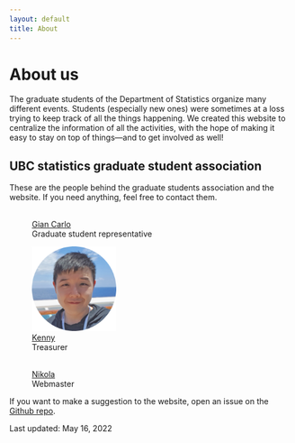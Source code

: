 ```yaml
---
layout: default
title: About
---
```


# About us

The graduate students of the Department of Statistics organize many different
events. Students (especially new ones) were sometimes at a loss trying to keep
track of all the things happening. We created this website to centralize
the information of all the activities, with the hope of making it easy
to stay on top of things&mdash;and to get involved as well!



## UBC statistics graduate student association

These are the people behind the graduate students association and the website.
If you need anything, feel free to contact them.




<div id="images">
<figure>
	<a href="https://www.stat.ubc.ca/users/gian-carlo-di-luvi"><img src="img/giancarlo.png" width="150" alt=""></a>
	<figcaption><a href="https://www.stat.ubc.ca/users/gian-carlo-di-luvi">Gian Carlo</a></figcaption>
	<figcaption>Graduate student representative</figcaption>
</figure>
</div>




<div id="images">
	<div style="width:50%">
		<figure>
			<a href="https://www.stat.ubc.ca/users/kenny-chiu"><img src="img/kenny.png" width="150" alt=""></a>
			<figcaption><a href="https://www.stat.ubc.ca/users/kenny-chiu">Kenny</a></figcaption>
			<figcaption>Treasurer</figcaption>
		</figure>
	</div>
	<div style="width:50%">
		<figure>
			<a href="https://www.stat.ubc.ca/users/nikola-surjanovic"><img src="img/nikola.png" width="150" alt=""></a>
			<figcaption><a href="https://www.stat.ubc.ca/users/nikola-surjanovic">Nikola</a></figcaption>
			<figcaption>Webmaster</figcaption>
		</figure>
	</div>
</div>


If you want to make a suggestion to the website, open an issue on the [Github repo](https://github.com/ubc-stat-grad/ubc-stat-grad.github.io).


Last updated: May 16, 2022

<!--
<div id="images">
	<div style="width:50%">
		<figure>
		  <a href="https://www.stat.ubc.ca/users/jonathan-ok-agyeman"><img src="img/jonathan.png" width="150" alt=""></a>
		  <figcaption><a href="https://www.stat.ubc.ca/users/jonathan-ok-agyeman">Jonathan</a></figcaption>
		  <figcaption>Graduate Student Representative</figcaption>
		</figure>
	</div>
	<div style="width:50%">
		<figure>
			<a href="https://www.stat.ubc.ca/users/gian-carlo-di-luvi"><img src="img/giancarlo.png" width="150" alt=""></a>
			<figcaption><a href="https://www.stat.ubc.ca/users/gian-carlo-di-luvi">Gian Carlo</a></figcaption>
			<figcaption>Webmaster</figcaption>
		</figure>
	</div>
</div>
-->



<!--
| Position | People in charge |
| ----------------- | ---------------- |
| Graduate student representative | [Jonathan](https://www.stat.ubc.ca/users/jonathan-ok-agyeman) |
| Treasurer | [Qiong](https://www.stat.ubc.ca/users/qiong-zhang) |
| Website maintainers | [Gian Carlo](https://www.stat.ubc.ca/users/gian-carlo-di-luvi)<br/>[Kenny](https://www.stat.ubc.ca/users/kenny-chiu)<br/>[Nikola](https://www.stat.ubc.ca/users/nikola-surjanovic) |
-->
